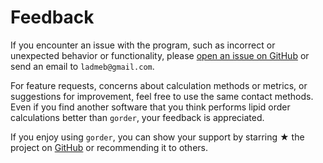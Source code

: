 # Feedback

If you encounter an issue with the program, such as incorrect or unexpected behavior or functionality, please [open an issue on GitHub](https://github.com/Ladme/gorder/issues) or send an email to `ladmeb@gmail.com`.

For feature requests, concerns about calculation methods or metrics, or suggestions for improvement, feel free to use the same contact methods. Even if you find another software that you think performs lipid order calculations better than `gorder`, your feedback is appreciated.

If you enjoy using `gorder`, you can show your support by starring ★ the project on [GitHub](https://github.com/Ladme/gorder) or recommending it to others.